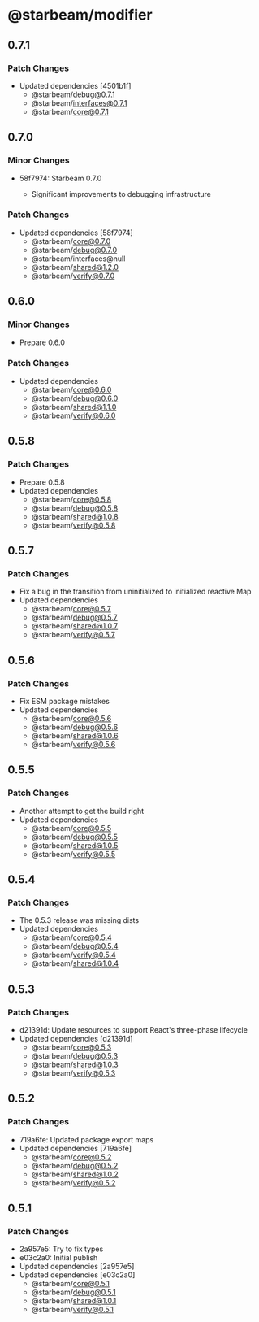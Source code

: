 # @starbeam/modifier

## 0.7.1

### Patch Changes

- Updated dependencies [4501b1f]
  - @starbeam/debug@0.7.1
  - @starbeam/interfaces@0.7.1
  - @starbeam/core@0.7.1

## 0.7.0

### Minor Changes

- 58f7974: Starbeam 0.7.0

  - Significant improvements to debugging infrastructure

### Patch Changes

- Updated dependencies [58f7974]
  - @starbeam/core@0.7.0
  - @starbeam/debug@0.7.0
  - @starbeam/interfaces@null
  - @starbeam/shared@1.2.0
  - @starbeam/verify@0.7.0

## 0.6.0

### Minor Changes

- Prepare 0.6.0

### Patch Changes

- Updated dependencies
  - @starbeam/core@0.6.0
  - @starbeam/debug@0.6.0
  - @starbeam/shared@1.1.0
  - @starbeam/verify@0.6.0

## 0.5.8

### Patch Changes

- Prepare 0.5.8
- Updated dependencies
  - @starbeam/core@0.5.8
  - @starbeam/debug@0.5.8
  - @starbeam/shared@1.0.8
  - @starbeam/verify@0.5.8

## 0.5.7

### Patch Changes

- Fix a bug in the transition from uninitialized to initialized reactive Map
- Updated dependencies
  - @starbeam/core@0.5.7
  - @starbeam/debug@0.5.7
  - @starbeam/shared@1.0.7
  - @starbeam/verify@0.5.7

## 0.5.6

### Patch Changes

- Fix ESM package mistakes
- Updated dependencies
  - @starbeam/core@0.5.6
  - @starbeam/debug@0.5.6
  - @starbeam/shared@1.0.6
  - @starbeam/verify@0.5.6

## 0.5.5

### Patch Changes

- Another attempt to get the build right
- Updated dependencies
  - @starbeam/core@0.5.5
  - @starbeam/debug@0.5.5
  - @starbeam/shared@1.0.5
  - @starbeam/verify@0.5.5

## 0.5.4

### Patch Changes

- The 0.5.3 release was missing dists
- Updated dependencies
  - @starbeam/core@0.5.4
  - @starbeam/debug@0.5.4
  - @starbeam/verify@0.5.4
  - @starbeam/shared@1.0.4

## 0.5.3

### Patch Changes

- d21391d: Update resources to support React's three-phase lifecycle
- Updated dependencies [d21391d]
  - @starbeam/core@0.5.3
  - @starbeam/debug@0.5.3
  - @starbeam/shared@1.0.3
  - @starbeam/verify@0.5.3

## 0.5.2

### Patch Changes

- 719a6fe: Updated package export maps
- Updated dependencies [719a6fe]
  - @starbeam/core@0.5.2
  - @starbeam/debug@0.5.2
  - @starbeam/shared@1.0.2
  - @starbeam/verify@0.5.2

## 0.5.1

### Patch Changes

- 2a957e5: Try to fix types
- e03c2a0: Initial publish
- Updated dependencies [2a957e5]
- Updated dependencies [e03c2a0]
  - @starbeam/core@0.5.1
  - @starbeam/debug@0.5.1
  - @starbeam/shared@1.0.1
  - @starbeam/verify@0.5.1
